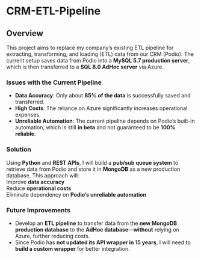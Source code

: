 # CRM-ETL-Pipeline  

## Overview  
This project aims to replace my company’s existing ETL pipeline for extracting, transforming, and loading (ETL) data from our CRM (Podio). The current setup saves data from Podio into a **MySQL 5.7 production server**, which is then transferred to a **SQL 8.0 AdHoc server** via Azure.  

### Issues with the Current Pipeline  
- **Data Accuracy**: Only about **85% of the data** is successfully saved and transferred.  
- **High Costs**: The reliance on Azure significantly increases operational expenses.  
- **Unreliable Automation**: The current pipeline depends on Podio’s built-in automation, which is still **in beta** and not guaranteed to be **100% reliable**.  

### Solution  
Using **Python** and **REST APIs**, I will build a **pub/sub queue system** to retrieve data from Podio and store it in **MongoDB** as a new production database. This approach will:  
    Improve **data accuracy**  
    Reduce **operational costs**  
    Eliminate dependency on **Podio’s unreliable automation**  

### Future Improvements  
- Develop an **ETL pipeline** to transfer data from the **new MongoDB production database** to the **AdHoc database**—**without** relying on Azure, further reducing costs.  
- Since Podio has **not updated its API wrapper in 15 years**, I will need to **build a custom wrapper** for better integration.  
